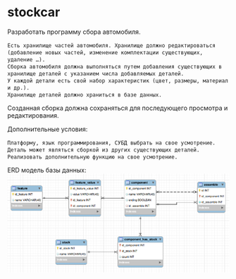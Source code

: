 # stockcar

Разработать программу сбора автомобиля.

    Есть хранилище частей автомобиля. Хранилище должно редактироваться (добавление новых частей, изменение комплектации существующих, удаление …). 
    Сборка автомобиля должна выполняться путем добавления существующих в хранилище деталей с указанием числа добавляемых деталей. 
    У каждой детали есть свой набор характеристик (цвет, размеры, материал и др.). 
    Хранилище деталей должно храниться в базе данных.

Созданная сборка должна сохраняться для последующего просмотра и редактирования.

Дополнительные условия:

    Платформу, язык программирования, СУБД выбрать на свое усмотрение.
    Деталь может являться сборкой из других существующих деталей.
    Реализовать дополнительную функцию на свое усмотрение.


ERD модель базы данных:
![ERD](https://raw.githubusercontent.com/StrEpsils/stockcar/master/erd_model.png)